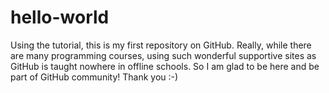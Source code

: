 # hello-world
Using the tutorial, this is my first repository on GitHub.
Really, while there are many programming courses, using such wonderful supportive sites as GitHub is taught nowhere in offline schools.
So I am glad to be here and be part of GitHub community! Thank you :-)
